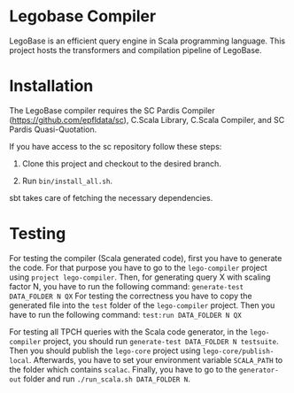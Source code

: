 Legobase Compiler
=================

LegoBase is an efficient query engine in Scala programming language. This project
hosts the transformers and compilation pipeline of LegoBase.

Installation
============

The LegoBase compiler requires the SC Pardis Compiler (https://github.com/epfldata/sc), 
C.Scala Library, C.Scala Compiler, and SC Pardis Quasi-Quotation.

If you have access to the sc repository follow these steps:

1. Clone this project and checkout to the desired branch.

2. Run `bin/install_all.sh`.

sbt takes care of fetching the necessary dependencies. 


Testing
=======
For testing the compiler (Scala generated code), first you have to generate the code. 
For that purpose you have to go to the `lego-compiler` project using `project lego-compiler`.
Then, for generating query X with scaling factor N, you have to run the following command:
`generate-test DATA_FOLDER N QX`
For testing the correctness you have to copy the generated file into the `test` folder of the `lego-compiler` project.
Then you have to run the following command:
`test:run DATA_FOLDER N QX`

For testing all TPCH queries with the Scala code generator, in the `lego-compiler` project,
you should run `generate-test DATA_FOLDER N testsuite`.
Then you should publish the `lego-core` project using `lego-core/publish-local`.
Afterwards, you have to set your environment variable `SCALA_PATH` to the folder which contains `scalac`.
Finally, you have to go to the `generator-out` folder and run `./run_scala.sh DATA_FOLDER N`.
